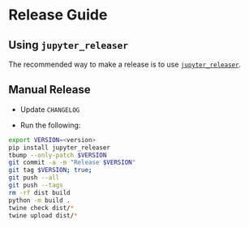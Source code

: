 # Release Guide

## Using `jupyter_releaser`

The recommended way to make a release is to use [`jupyter_releaser`](https://github.com/jupyter-server/jupyter_releaser#checklist-for-adoption).

## Manual Release

- Update `CHANGELOG`

- Run the following:

```bash
export VERSION=<version>
pip install jupyter_releaser
tbump --only-patch $VERSION
git commit -a -m "Release $VERSION"
git tag $VERSION; true;
git push --all
git push --tags
rm -rf dist build
python -m build .
twine check dist/*
twine upload dist/*
```
